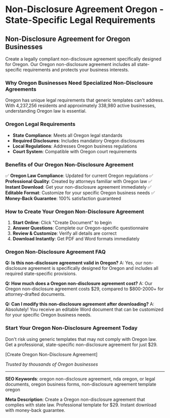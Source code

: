 # Non-Disclosure Agreement Oregon - State-Specific Legal Requirements

## Non-Disclosure Agreement for Oregon Businesses

Create a legally compliant non-disclosure agreement specifically designed for Oregon. Our Oregon non-disclosure agreement includes all state-specific requirements and protects your business interests.

### Why Oregon Businesses Need Specialized Non-Disclosure Agreements

Oregon has unique legal requirements that generic templates can't address. With 4,237,256 residents and approximately 338,980 active businesses, understanding Oregon law is essential.

### Oregon Legal Requirements

- **State Compliance**: Meets all Oregon legal standards
- **Required Disclosures**: Includes mandatory Oregon disclosures
- **Local Regulations**: Addresses Oregon business regulations
- **Court System**: Compatible with Oregon court requirements

### Benefits of Our Oregon Non-Disclosure Agreement

✅ **Oregon Law Compliance**: Updated for current Oregon regulations
✅ **Professional Quality**: Created by attorneys familiar with Oregon law
✅ **Instant Download**: Get your non-disclosure agreement immediately
✅ **Editable Format**: Customize for your specific Oregon business needs
✅ **Money-Back Guarantee**: 100% satisfaction guaranteed

### How to Create Your Oregon Non-Disclosure Agreement

1. **Start Online**: Click "Create Document" to begin
2. **Answer Questions**: Complete our Oregon-specific questionnaire
3. **Review & Customize**: Verify all details are correct
4. **Download Instantly**: Get PDF and Word formats immediately

### Oregon Non-Disclosure Agreement FAQ

**Q: Is this non-disclosure agreement valid in Oregon?**
A: Yes, our non-disclosure agreement is specifically designed for Oregon and includes all required state-specific provisions.

**Q: How much does a Oregon non-disclosure agreement cost?**
A: Our Oregon non-disclosure agreement costs $29, compared to $800-2000+ for attorney-drafted documents.

**Q: Can I modify this non-disclosure agreement after downloading?**
A: Absolutely! You receive an editable Word document that can be customized for your specific Oregon business needs.

### Start Your Oregon Non-Disclosure Agreement Today

Don't risk using generic templates that may not comply with Oregon law. Get a professional, state-specific non-disclosure agreement for just $29.

[Create Oregon Non-Disclosure Agreement]

*Trusted by thousands of Oregon businesses*

---

**SEO Keywords**: oregon non-disclosure agreement, nda oregon, or legal documents, oregon business forms, non-disclosure agreement template oregon

**Meta Description**: Create a Oregon non-disclosure agreement that complies with state law. Professional template for $29. Instant download with money-back guarantee.

